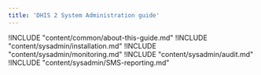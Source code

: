 ```yaml
---
title: 'DHIS 2 System Administration guide'
---
```

<!--DHIS2-SECTION-ID:index_system_administration-->

!INCLUDE "content/common/about-this-guide.md"
!INCLUDE "content/sysadmin/installation.md"
!INCLUDE "content/sysadmin/monitoring.md"
!INCLUDE "content/sysadmin/audit.md"
!INCLUDE "content/sysadmin/SMS-reporting.md"
